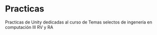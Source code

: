 # Practicas
 Practicas de Unity dedicadas al curso de Temas selectos de ingenería en computación III RV y RA
